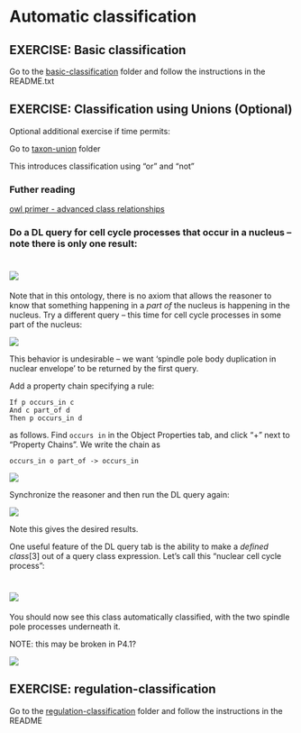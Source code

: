 Automatic classification
========================

## EXERCISE: Basic classification

Go to the [basic-classification](https://github.com/geneontology/protege-tutorial/tree/master/basic-classification) folder and follow the instructions in the README.txt

## EXERCISE: Classification using Unions (Optional)

Optional additional exercise if time permits:

Go to [taxon-union](taxon-union) folder

This introduces classification using “or” and “not”

### Futher reading

[owl primer - advanced class relationships](https://www.w3.org/TR/owl2-primer/#Advanced_Class_Relationships])

### Do a DL query for cell cycle processes that occur in a nucleus – note there is only one result:


![](./media/image58.emf)
========================

Note that in this ontology, there is no axiom that allows the reasoner to know that something happening in a *part of* the nucleus is happening in the nucleus. Try a different query – this time for cell cycle processes in some part of the nucleus:

![](./media/image59.emf)

This behavior is undesirable – we want ‘spindle pole body duplication in nuclear envelope’ to be returned by the first query.

Add a property chain specifying a rule:

    If p occurs_in c
    And c part_of d
    Then p occurs_in d

as follows. Find `occurs in` in the Object Properties tab, and click “+” next to “Property Chains”. We write the chain as

`occurs_in o part_of -> occurs_in`

![](./media/image60.emf)

Synchronize the reasoner and then run the DL query again:

![](./media/image61.emf)

Note this gives the desired results.

One useful feature of the DL query tab is the ability to make a *defined class*[3] out of a query class expression. Let’s call this “nuclear cell cycle process”:

![](./media/image62.emf)
========================

You should now see this class automatically classified, with the two spindle pole processes underneath it.

NOTE: this may be broken in P4.1?

![](./media/image63.emf)

## EXERCISE: regulation-classification

Go to the [regulation-classification](https://github.com/geneontology/protege-tutorial/tree/master/regulation-classification/) folder and follow the instructions in the README
